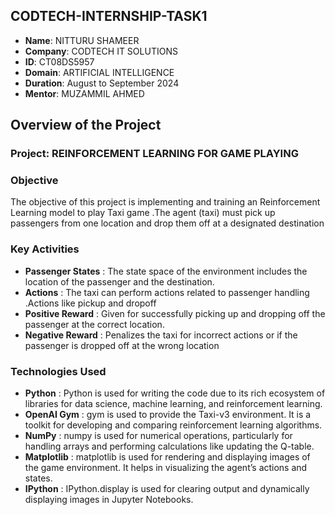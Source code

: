 ## CODTECH-INTERNSHIP-TASK1
- **Name**: NITTURU SHAMEER
- **Company**: CODTECH IT SOLUTIONS
- **ID**: CT08DS5957
- **Domain**: ARTIFICIAL INTELLIGENCE
- **Duration**: August to September 2024
- **Mentor**: MUZAMMIL AHMED

## Overview of the Project

### Project: REINFORCEMENT LEARNING FOR GAME PLAYING

### Objective
The objective of this project is implementing and training an Reinforcement Learning model to play  Taxi game .The agent (taxi) must pick up passengers from one location and drop them off at a designated destination

### Key Activities
- **Passenger States** :  The state space of the environment includes the location of the passenger and the destination.
- **Actions** : The taxi can perform actions related to passenger handling .Actions like pickup and dropoff
- **Positive Reward** :  Given for successfully picking up and dropping off the passenger at the correct location.
- **Negative Reward** : Penalizes the taxi for incorrect actions or if the passenger is dropped off at the wrong location

### Technologies Used
- **Python** : Python is used for writing the code due to its rich ecosystem of libraries for data science, machine learning, and reinforcement learning.
- **OpenAI Gym** : gym is used to provide the Taxi-v3 environment. It is a toolkit for developing and comparing reinforcement learning algorithms.
- **NumPy** : numpy is used for numerical operations, particularly for handling arrays and performing calculations like updating the Q-table.
- **Matplotlib** : matplotlib is used for rendering and displaying images of the game environment. It helps in visualizing the agent’s actions and states.
- **IPython** : IPython.display is used for clearing output and dynamically displaying images in Jupyter Notebooks.




